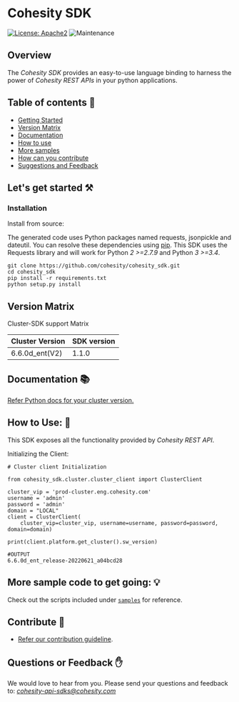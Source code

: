 Cohesity SDK
=================
[![License: Apache2](https://img.shields.io/hexpm/l/plug.svg)](https://github.com/cohesity/cohesity_sdk/blob/master/LICENSE)
![Maintenance](https://img.shields.io/maintenance/yes/2023)
## Overview

The *Cohesity SDK*  provides an easy-to-use language binding to
harness the power of *Cohesity REST APIs* in your python applications.

## Table of contents :scroll:

 - [Getting Started](#get-started)
 - [Version Matrix](#matrix)
 - [Documentation](#documentation)
 - [How to use](#howto)
 - [More samples](#sample)
 - [How can you contribute](#contribute)
 - [Suggestions and Feedback](#suggest)
 

## <a name="get-started"></a> Let's get started :hammer_and_pick:

### Installation

Install from source:

The generated code uses Python packages named requests, jsonpickle and dateutil.
You can resolve these dependencies using [pip](https://pip.pypa.io/en/stable/).
This SDK uses the Requests library and will work for Python *2 >=2.7.9*
and Python *3 >=3.4*.
```
git clone https://github.com/cohesity/cohesity_sdk.git
cd cohesity_sdk
pip install -r requirements.txt
python setup.py install
```
## <a name="matrix"></a> Version Matrix
Cluster-SDK support Matrix

|Cluster Version	| SDK version|
|----------------|------------|
|6.6.0d_ent(V2) | 1.1.0|

## <a name="documentation"></a> Documentation :books:

<a href="https://developer.cohesity.com/versions.html">Refer Python docs for your cluster version. </a>

## <a name="howto"></a> How to Use: :mag_right:

This SDK exposes all the functionality provided by *Cohesity REST API*.

Initializing the Client:
```
# Cluster client Initialization

from cohesity_sdk.cluster.cluster_client import ClusterClient

cluster_vip = 'prod-cluster.eng.cohesity.com'
username = 'admin'
password = 'admin'
domain = "LOCAL"
client = ClusterClient(
    cluster_vip=cluster_vip, username=username, password=password, domain=domain)

print(client.platform.get_cluster().sw_version)

#OUTPUT
6.6.0d_ent_release-20220621_a04bcd28
```

## <a name="sample"></a> More sample code to get going: :bulb:

Check out the scripts included under [`samples`](./samples) for reference.

## <a name="contribute"></a> Contribute :handshake:

* [Refer our contribution guideline](./CONTRIBUTING.md).


## <a name ="suggest"></a> Questions or Feedback :raised_hand:

We would love to hear from you. Please send your questions and feedback to: *cohesity-api-sdks@cohesity.com*

